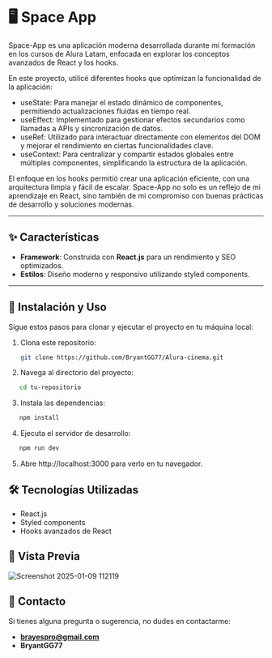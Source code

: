 # 🖥️ Space App

Space-App es una aplicación moderna desarrollada durante mi formación en los cursos de Alura Latam, enfocada en explorar los conceptos avanzados de React y los hooks.

En este proyecto, utilicé diferentes hooks que optimizan la funcionalidad de la aplicación:

- useState: Para manejar el estado dinámico de componentes, permitiendo actualizaciones fluidas en tiempo real.
- useEffect: Implementado para gestionar efectos secundarios como llamadas a APIs y sincronización de datos.
- useRef: Utilizado para interactuar directamente con elementos del DOM y mejorar el rendimiento en ciertas funcionalidades clave.
- useContext: Para centralizar y compartir estados globales entre múltiples componentes, simplificando la estructura de la aplicación.

El enfoque en los hooks permitió crear una aplicación eficiente, con una arquitectura limpia y fácil de escalar. Space-App no solo es un reflejo de mi aprendizaje en React, sino también de mi compromiso con buenas prácticas de desarrollo y soluciones modernas.

---

## ✨ Características

- **Framework**: Construida con **React.js** para un rendimiento y SEO optimizados.
- **Estilos**: Diseño moderno y responsivo utilizando styled components.


---

## 🚀 Instalación y Uso

Sigue estos pasos para clonar y ejecutar el proyecto en tu máquina local:

1. Clona este repositorio:
   ```bash
   git clone https://github.com/BryantGG77/Alura-cinema.git
   ```
2. Navega al directorio del proyecto:
```bash
   cd tu-repositorio
```
3. Instala las dependencias:
```bash
   npm install
```
4. Ejecuta el servidor de desarrollo:

```bash
   npm run dev
```
5. Abre http://localhost:3000 para verlo en tu navegador.

## 🛠️ Tecnologías Utilizadas

- React.js
- Styled components
- Hooks avanzados de React

## 🎨 Vista Previa
![Screenshot 2025-01-09 112119](https://github.com/user-attachments/assets/ff8eeabf-8383-466b-9bef-6880ad91eb5a)

## 📩 Contacto

Si tienes alguna pregunta o sugerencia, no dudes en contactarme:

- **brayespro@gmail.com**
- **BryantGG77**
